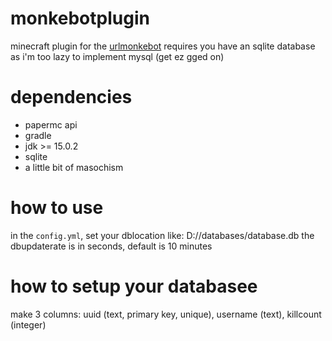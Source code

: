# monkebotplugin
minecraft plugin for the [urlmonkebot]("https://github.com/mrsherobrine/monkebot")
requires you have an sqlite database as i'm too lazy to implement mysql (get ez gged on)

# dependencies
* papermc api
* gradle 
* jdk >= 15.0.2
* sqlite
* a little bit of masochism

# how to use
in the ``config.yml``, set your dblocation like: D://databases/database.db
the dbupdaterate is in seconds, default is 10 minutes

# how to setup your databasee
make 3 columns: uuid (text, primary key, unique), username (text), killcount (integer)
